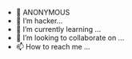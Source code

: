 - 👋 ANONYMOUS 
- 👀 I’m hacker...
- 🌱 I’m currently learning ...
- 💞️ I’m looking to collaborate on ...
- 📫 How to reach me ...

<!---
ha0191/ha0191 is a ✨ special ✨ repository because its `README.md` (this file) appears on your GitHub profile.
You can click the Preview link to take a look at your changes.
--->
